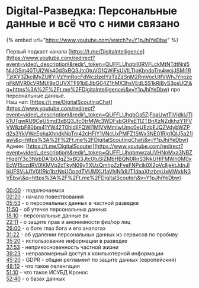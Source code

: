 # Digital-Разведка: Персональные данные и всё что с ними связано

{% embed url="https://www.youtube.com/watch?v=Y1pJhiYeDbw" %}

Первый подкаст канала [https://t.me/Digitalntelligence](https://www.youtube.com/redirect?event=video\_description\&redir\_token=QUFFLUhqblI0RVFLckMtNTdtNnl5NlJGSm40TUl2Wk40d3xBQ3Jtc0tuVG1QWjFsUVlLTlpKbndoTm4wcjJSMi1RTzlXY3ZkcjMyZUlfYjVzYmRocFdWczIzelYzTzZzSnM2RmVocUtfVWhJYnozenFkMVR0cVRMUl9xOUVXTF91bEJIbG04Z1hMX3hsVEdLSS1kRjBvS3psUQ\&q=https%3A%2F%2Ft.me%2FDigitalntelligence\&v=Y1pJhiYeDbw) про персональные данные. \
Наш чат: [https://t.me/DigitalScoutingChat](https://www.youtube.com/redirect?event=video\_description\&redir\_token=QUFFLUhqbGs5ZjFqaUwtTlVjdklJTlk1UTgwRU9CeU5md3xBQ3Jtc0trMWc3WDFsbGtPeE11ZTBnXzNZdkhzY1FVVW8zbF80bm41YW42T0hIdllFQWI1MlVVMmIwUmc0eUEzbEJQZVdybWZPd2s3YkVWeEphaXhndkNpTm42cHFiY1VNcUxPMFZ1SWx3NE01Rlg1QlJ5a21law\&q=https%3A%2F%2Ft.me%2FDigitalScoutingChat\&v=Y1pJhiYeDbw) \
Админ: [https://t.me/DigitalScouter](https://www.youtube.com/redirect?event=video\_description\&redir\_token=QUFFLUhqbmwzaUVHNnMxa3NBZHlqdlY3c3NxbDA1b0JqZ3xBQ3Jtc0tuSlZMbHBQN0RnS3NkUHlFMWh0M0xEcW15czdRV0lKMVp2cTkyN09yTXUzQmhpZzFveFNPclk0X2pVclljektJdnJIbUFSVUJ1V0I1Rjc1bzNsUGpzdTVUMXU1aVhjN1dUT1daaXhzbmUxMWxkN3VEbw\&q=https%3A%2F%2Ft.me%2FDigitalScouter\&v=Y1pJhiYeDbw) \
\
[00:00](https://www.youtube.com/watch?v=Y1pJhiYeDbw\&t=0s) - подключаемся \
[02:20](https://www.youtube.com/watch?v=Y1pJhiYeDbw\&t=140s) - начало повествования \
[05:53](https://www.youtube.com/watch?v=Y1pJhiYeDbw\&t=353s) - о персональных данных в частной разведке \
[11:50](https://www.youtube.com/watch?v=Y1pJhiYeDbw\&t=710s) - об утечке персональных данных \
[18:10](https://www.youtube.com/watch?v=Y1pJhiYeDbw\&t=1090s) - персональные данные вк \
[22:11](https://www.youtube.com/watch?v=Y1pJhiYeDbw\&t=1331s) - о защите прав и анонимности физ/юр лиц \
[26:00](https://www.youtube.com/watch?v=Y1pJhiYeDbw\&t=1560s) - о боте глаз бога и его аналогах \
[31:22](https://www.youtube.com/watch?v=Y1pJhiYeDbw\&t=1882s) - об удалении персональных данных из сервисов по пробиву \
[35:20](https://www.youtube.com/watch?v=Y1pJhiYeDbw\&t=2120s) - использование информации в разведке \
[37:53](https://www.youtube.com/watch?v=Y1pJhiYeDbw\&t=2273s) - неприкосновенность частной жизни \
[39:23](https://www.youtube.com/watch?v=Y1pJhiYeDbw\&t=2363s) - неправомерный доступ к компьютерной информации \
[45:20](https://www.youtube.com/watch?v=Y1pJhiYeDbw\&t=2720s) - GDPR - общий регламент по защите данных (европейский)\
[48:10](https://www.youtube.com/watch?v=Y1pJhiYeDbw\&t=2890s) - что такое пеленгация\
[51:10](https://www.youtube.com/watch?v=Y1pJhiYeDbw\&t=3070s) - что такое ИСУБД Кронос \
[52:40](https://www.youtube.com/watch?v=Y1pJhiYeDbw\&t=3160s) - о базах данных[\
](https://www.youtube.com/@osint\_mindset)
